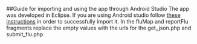 ##Guide for importing and using the app through Android Studio
The app was developed in Eclipse. If you are using Android studio follow [these instructions](https://developer.android.com/sdk/installing/migrate.html) in order to successfully import it. 
In the fluMap and reportFlu fragments replace the empty values with the urls for the get_json.php and submit_flu.php
